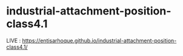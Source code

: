 # industrial-attachment-position-class4.1
LIVE : https://entisarhoque.github.io/industrial-attachment-position-class4.1/
